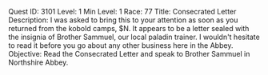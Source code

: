 Quest ID: 3101
Level: 1
Min Level: 1
Race: 77
Title: Consecrated Letter
Description: I was asked to bring this to your attention as soon as you returned from the kobold camps, $N. It appears to be a letter sealed with the insignia of Brother Sammuel, our local paladin trainer. I wouldn't hesitate to read it before you go about any other business here in the Abbey.
Objective: Read the Consecrated Letter and speak to Brother Sammuel in Northshire Abbey.
